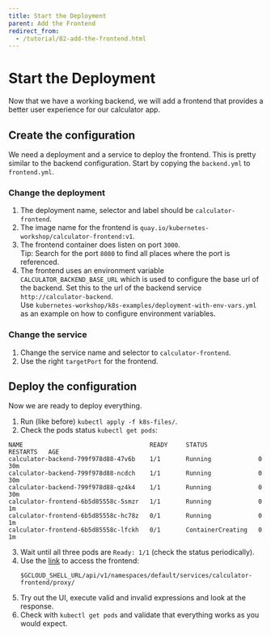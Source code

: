 ```yaml
---
title: Start the Deployment
parent: Add the Frontend
redirect_from:
  - /tutorial/02-add-the-frontend.html
---
```


# Start the Deployment

Now that we have a working backend, we will add a frontend that provides a
better user experience for our calculator app.

## Create the configuration

We need a deployment and a service to deploy the frontend. This is pretty
similar to the backend configuration. Start by copying the `backend.yml` to
`frontend.yml`.

### Change the deployment

1. The deployment name, selector and label should be `calculator-frontend`.
2. The image name for the frontend is `quay.io/kubernetes-workshop/calculator-frontend:v1`.
3. The frontend container does listen on port `3000`.<br>
   Tip: Search for the port `8080` to find all places where the port is referenced.
4. The frontend uses an environment variable `CALCULATOR_BACKEND_BASE_URL` which
   is used to configure the base url of the backend. Set this to the url of the
   backend service `http://calculator-backend`.<br>
   Use `kubernetes-workshop/k8s-examples/deployment-with-env-vars.yml` as an example on
   how to configure environment variables.

### Change the service

1. Change the service name and selector to `calculator-frontend`.
2. Use the right `targetPort` for the frontend.

## Deploy the configuration

Now we are ready to deploy everything.

1. Run (like before) `kubectl apply -f k8s-files/`.
2. Check the pods status `kubectl get pods`:

```
NAME                                   READY     STATUS              RESTARTS   AGE
calculator-backend-799f978d88-47v6b    1/1       Running             0          30m
calculator-backend-799f978d88-ncdch    1/1       Running             0          30m
calculator-backend-799f978d88-qz4k4    1/1       Running             0          30m
calculator-frontend-6b5d85558c-5smzr   1/1       Running             0           1m
calculator-frontend-6b5d85558c-hc78z   0/1       Running             0           1m
calculator-frontend-6b5d85558c-lfckh   0/1       ContainerCreating   0           1m
```

3. Wait until all three pods are `Ready: 1/1` (check the status periodically).
4. Use the [link]($GCLOUD_SHELL_URL/api/v1/namespaces/default/services/calculator-frontend/proxy/) to access the frontend:
   ```
   $GCLOUD_SHELL_URL/api/v1/namespaces/default/services/calculator-frontend/proxy/
   ```
5. Try out the UI, execute valid and invalid expressions and look at the response.
6. Check with `kubectl get pods` and validate that everything works as you would expect.
